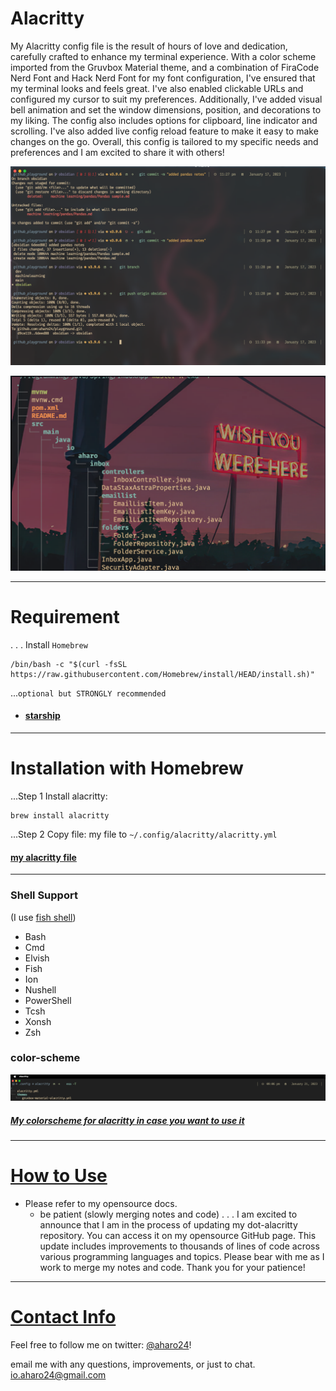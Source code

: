 # Alacritty
My Alacritty config file is the result of hours of love and dedication, carefully crafted to enhance my terminal experience. With a color scheme imported from the Gruvbox Material theme, and a combination of FiraCode Nerd Font and Hack Nerd Font for my font configuration, I've ensured that my terminal looks and feels great. I've also enabled clickable URLs and configured my cursor to suit my preferences. Additionally, I've added visual bell animation and set the window dimensions, position, and decorations to my liking. The config also includes options for clipboard, line indicator and scrolling. I've also added live config reload feature to make it easy to make changes on the go. Overall, this config is tailored to my specific needs and preferences and I am excited to share it with others!


![](z/alacritty-git.png)

![](z/alacritty-exa.png)


---

# Requirement
.
.
.
Install `Homebrew`
```brew
/bin/bash -c "$(curl -fsSL https://raw.githubusercontent.com/Homebrew/install/HEAD/install.sh)"
```

...`optional but STRONGLY recommended`
- #### [starship](https://github.com/aharo24/dot-starship)

---

# Installation with Homebrew

...Step 1
Install alacritty: 
``` brew
brew install alacritty
```


...Step 2 
Copy file:
my file to  `~/.config/alacritty/alacritty.yml`

#### [my alacritty file](https://github.com/aharo24/dot-alacritty/blob/main/resources/alacritty.yml)


---

### Shell Support
(I use [fish shell](https://fishshell.com/))

- Bash
- Cmd
- Elvish
- Fish
- Ion
- Nushell
- PowerShell
- Tcsh
- Xonsh
- Zsh


### color-scheme
![](z/alacritty-my-gruvbox.png)

##### [My colorscheme for alacritty in case you want to use it](https://github.com/aharo24/dot-alacritty/blob/main/resources/aharo24-gruvbox.yml)



---


# [How to Use](https://github.com/aharo24/opensource/tree/main/dotfiles) 
- Please refer to my opensource docs.
	- be patient (slowly merging notes and code)
.
.
.
I am excited to announce that I am in the process of updating my dot-alacritty repository. You can access it on my opensource GitHub page. This update includes improvements to thousands of lines of code across various programming languages and topics. Please bear with me as I work to merge my notes and code. Thank you for your patience!


---

# [Contact Info](https://github.com/aharo24/opensource)

Feel free to follow me on twitter: [@aharo24](https://www.twitter.com/aharo24)!

email me with any questions, improvements, or just to chat.
io.aharo24@gmail.com




















